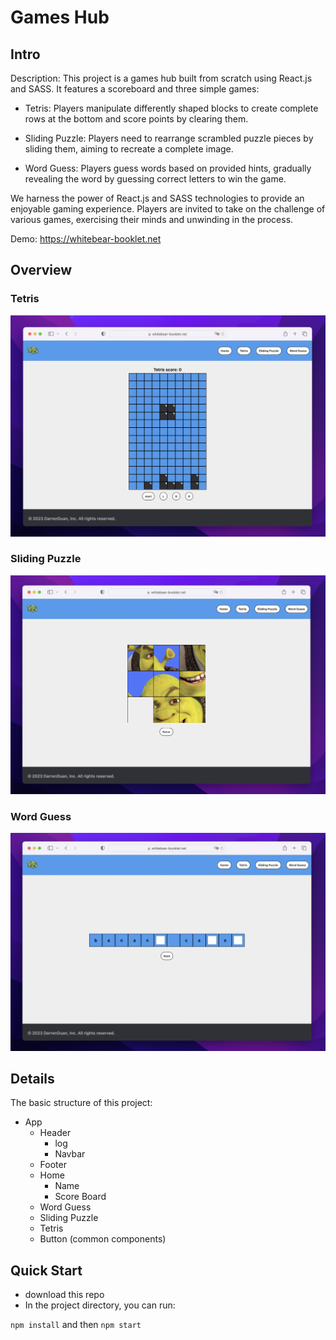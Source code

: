 # Games Hub

## Intro

Description: This project is a games hub built from scratch using React.js and SASS. It features a scoreboard and three simple games:

- Tetris: Players manipulate differently shaped blocks to create complete rows at the bottom and score points by clearing them.

- Sliding Puzzle: Players need to rearrange scrambled puzzle pieces by sliding them, aiming to recreate a complete image.

- Word Guess: Players guess words based on provided hints, gradually revealing the word by guessing correct letters to win the game.

We harness the power of React.js and SASS technologies to provide an enjoyable gaming experience. Players are invited to take on the challenge of various games, exercising their minds and unwinding in the process.


Demo: https://whitebear-booklet.net

## Overview
### Tetris
![alt text](https://github.com/DarrenDuanAU/simple-games/blob/main/images/tetris.png)

### Sliding Puzzle
![alt text](https://github.com/DarrenDuanAU/simple-games/blob/main/images/SlidingPuzzle.png)

### Word Guess
![alt text](https://github.com/DarrenDuanAU/simple-games/blob/main/images/WordGuess.png)

## Details

The basic structure of this project:
- App
  - Header
    - log
    - Navbar
  - Footer
  - Home
    - Name
    - Score Board
  - Word Guess
  - Sliding Puzzle
  - Tetris
  - Button (common components)

## Quick Start

- download this repo
- In the project directory, you can run:

`npm install` and then `npm start`
